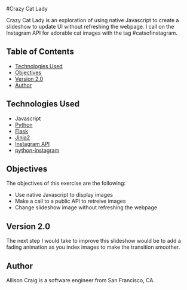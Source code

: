 #Crazy Cat Lady

Crazy Cat Lady is an exploration of using native Javascript to create a slideshow to update UI without refreshing the webpage. I call on the Instagram API for adorable cat images with the tag #catsofinstagram.

## Table of Contents
* [Technologies Used](#technologiesused)
* [Objectives](#objectives)
* [Version 2.0](#v2)
* [Author](#author)


## <a name="technologiesused"></a>Technologies Used
* Javascript
* [Python](https://www.python.org/)
* [Flask](http://flask.pocoo.org/)
* [Jinja2](http://jinja.pocoo.org/docs/dev/)
* [Instagram API](https://instagram.com/developer/)
* [python-instagram](https://github.com/Instagram/python-instagram/)

## <a name="objectives"></a>Objectives
The objectives of this exercise are the following:
* Use native Javascript to display images
* Make a call to a public API to retreive images
* Change slideshow image without refreshing the webpage


## <a name="v2"></a>Version 2.0

The next step I would take to improve this slideshow would be to add a fading animation as you index images to make the transition smoother. 

## <a name="author"></a>Author
Allison Craig is a software engineer from San Francisco, CA.
